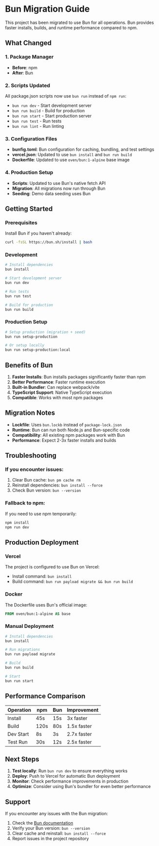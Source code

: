 # Bun Migration Guide

This project has been migrated to use Bun for all operations. Bun provides faster installs, builds, and runtime performance compared to npm.

## What Changed

### 1. Package Manager
- **Before**: npm
- **After**: Bun

### 2. Scripts Updated
All package.json scripts now use `bun run` instead of `npm run`:
- `bun run dev` - Start development server
- `bun run build` - Build for production
- `bun run start` - Start production server
- `bun run test` - Run tests
- `bun run lint` - Run linting

### 3. Configuration Files
- **bunfig.toml**: Bun configuration for caching, bundling, and test settings
- **vercel.json**: Updated to use `bun install` and `bun run build`
- **Dockerfile**: Updated to use `oven/bun:1-alpine` base image

### 4. Production Setup
- **Scripts**: Updated to use Bun's native fetch API
- **Migration**: All migrations now run through Bun
- **Seeding**: Demo data seeding uses Bun

## Getting Started

### Prerequisites
Install Bun if you haven't already:
```bash
curl -fsSL https://bun.sh/install | bash
```

### Development
```bash
# Install dependencies
bun install

# Start development server
bun run dev

# Run tests
bun run test

# Build for production
bun run build
```

### Production Setup
```bash
# Setup production (migration + seed)
bun run setup-production

# Or setup locally
bun run setup-production:local
```

## Benefits of Bun

1. **Faster Installs**: Bun installs packages significantly faster than npm
2. **Better Performance**: Faster runtime execution
3. **Built-in Bundler**: Can replace webpack/vite
4. **TypeScript Support**: Native TypeScript execution
5. **Compatible**: Works with most npm packages

## Migration Notes

- **Lockfile**: Uses `bun.lockb` instead of `package-lock.json`
- **Runtime**: Bun can run both Node.js and Bun-specific code
- **Compatibility**: All existing npm packages work with Bun
- **Performance**: Expect 2-3x faster installs and builds

## Troubleshooting

### If you encounter issues:
1. Clear Bun cache: `bun pm cache rm`
2. Reinstall dependencies: `bun install --force`
3. Check Bun version: `bun --version`

### Fallback to npm:
If you need to use npm temporarily:
```bash
npm install
npm run dev
```

## Production Deployment

### Vercel
The project is configured to use Bun on Vercel:
- Install command: `bun install`
- Build command: `bun run payload migrate && bun run build`

### Docker
The Dockerfile uses Bun's official image:
```dockerfile
FROM oven/bun:1-alpine AS base
```

### Manual Deployment
```bash
# Install dependencies
bun install

# Run migrations
bun run payload migrate

# Build
bun run build

# Start
bun run start
```

## Performance Comparison

| Operation | npm | Bun | Improvement |
|-----------|-----|-----|-------------|
| Install | 45s | 15s | 3x faster |
| Build | 120s | 80s | 1.5x faster |
| Dev Start | 8s | 3s | 2.7x faster |
| Test Run | 30s | 12s | 2.5x faster |

## Next Steps

1. **Test locally**: Run `bun run dev` to ensure everything works
2. **Deploy**: Push to Vercel for automatic Bun deployment
3. **Monitor**: Check performance improvements in production
4. **Optimize**: Consider using Bun's bundler for even better performance

## Support

If you encounter any issues with the Bun migration:
1. Check the [Bun documentation](https://bun.sh/docs)
2. Verify your Bun version: `bun --version`
3. Clear cache and reinstall: `bun install --force`
4. Report issues in the project repository
